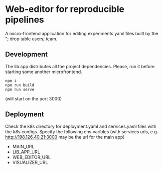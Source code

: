 # Web-editor for reproducible pipelines
A micro-frontend application for editing experiments yaml files built by the "; drop table users; team.

## Development
The lib app distributes all the project dependencies. Please, run it before starting some another microfrontend.
```
npm i
npm run build
npm run serve
```

(will start on the port 3000)

## Deployment
Check the k8s directory for deployment.yaml and services.yaml files with the k8s configs.
Specify the following env varibles (with services urls, e.g. http://198.126.40.21:3000 may be the url for the main app)
  - MAIN_URL
  - LIB_APP_URL
  - WEB_EDITOR_URL
  - VISUALIZER_URL
